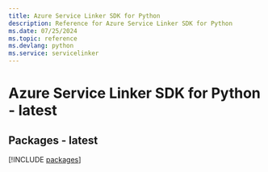```yaml
---
title: Azure Service Linker SDK for Python
description: Reference for Azure Service Linker SDK for Python
ms.date: 07/25/2024
ms.topic: reference
ms.devlang: python
ms.service: servicelinker
---
```

# Azure Service Linker SDK for Python - latest
## Packages - latest
[!INCLUDE [packages](service-linker-index.md)]